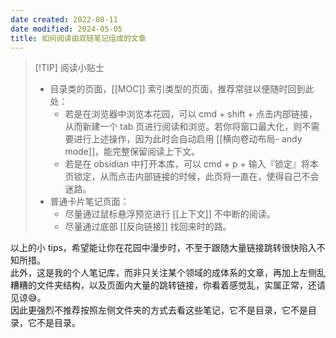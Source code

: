```yaml
---
date created: 2022-08-11
date modified: 2024-05-05
title: 如何阅读由双链笔记组成的文章
---
```

>[!TIP] 阅读小贴士
> - 目录类的页面，[[MOC]] 索引类型的页面，推荐常驻以便随时回到此处：
> 	- 若是在浏览器中浏览本花园，可以 cmd + shift + 点击内部链接，从而新建一个 tab 页进行阅读和浏览。若你将窗口最大化，则不需要进行上述操作，因为此时会自动启用 [[横向卷动布局- andy mode]]，能完整保留阅读上下文。
> 	- 若是在 obsidian 中打开本库，可以 cmd + p + 输入『锁定』将本页锁定，从而点击内部链接的时候，此页将一直在，使得自己不会迷路。
> - 普通卡片笔记页面：
> 	- 尽量通过鼠标悬浮预览进行 [[上下文]] 不中断的阅读。
> 	- 尽量通过底部 [[反向链接]] 找回来时的路。

以上的小 tips，希望能让你在花园中漫步时，不至于跟随大量链接跳转很快陷入不知所措。  
此外，这是我的个人笔记库，而非只关注某个领域的成体系的文章，再加上左侧乱糟糟的文件夹结构，以及页面内大量的跳转链接，你看着感觉乱，实属正常，还请见谅😅。  
因此更强烈不推荐按照左侧文件夹的方式去看这些笔记，它不是目录，它不是目录，它不是目录。
